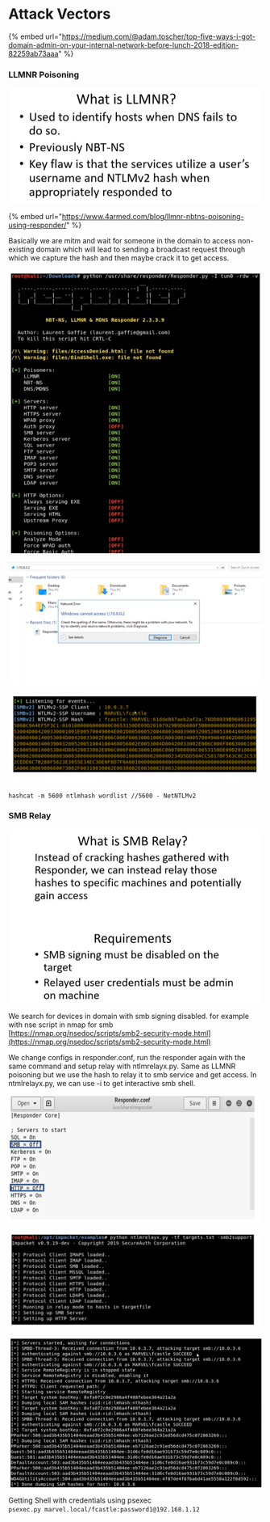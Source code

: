 # Attack Vectors

{% embed url="https://medium.com/@adam.toscher/top-five-ways-i-got-domain-admin-on-your-internal-network-before-lunch-2018-edition-82259ab73aaa" %}

### LLMNR Poisoning

![](../.gitbook/assets/image%20%2817%29.png)

{% embed url="https://www.4armed.com/blog/llmnr-nbtns-poisoning-using-responder/" %}

Basically we are mitm and wait for someone in the domain to access non-existing domain which will lead to sending a broadcast request through which we capture the hash and then maybe crack it to get access.

![](../.gitbook/assets/image%20%2819%29.png)

![](../.gitbook/assets/image%20%2821%29.png)

![](../.gitbook/assets/image%20%2822%29.png)

`hashcat -m 5600 ntlmhash wordlist //5600 - NetNTLMv2`

### SMB Relay

![](../.gitbook/assets/image%20%2816%29.png)

We search for devices in domain with smb signing disabled. for example with nse script in nmap for smb  
[https://nmap.org/nsedoc/scripts/smb2-security-mode.html](https://nmap.org/nsedoc/scripts/smb2-security-mode.html)

We change configs in responder.conf, run the responder again with the same command and setup relay with ntlmrelayx.py. Same as LLMNR poisoning but we use the hash to relay it to smb service and get access. In ntmlrelayx.py, we can use -i to get interactive smb shell.

![](../.gitbook/assets/image%20%2815%29.png)

![](../.gitbook/assets/image%20%2818%29.png)

![](../.gitbook/assets/image%20%2820%29.png)

Getting Shell with credentials using psexec  
`psexec.py marvel.local/fcastle:password1@192.168.1.12`

